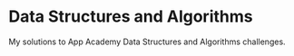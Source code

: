 # Data Structures and Algorithms 

My solutions to App Academy Data Structures and Algorithms challenges.